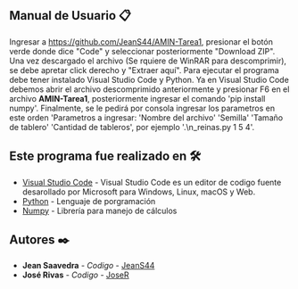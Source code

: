 ## Manual de Usuario 📋

Ingresar a https://github.com/JeanS44/AMIN-Tarea1, presionar el botón verde donde dice "Code" y seleccionar posteriormente "Download ZIP". Una vez descargado el archivo (Se rquiere de WinRAR para descomprimir), se debe apretar click derecho y "Extraer aquí". Para ejecutar el programa debe tener instalado Visual Studio Code y Python. Ya en Visual Studio Code debemos abrir el archivo descomprimido anteriormente y presionar F6 en el archivo **AMIN-Tarea1**, posteriormente ingresar el comando 'pip install numpy'. Finalmente, se le pedirá por consola ingresar los parametros en este orden 'Parametros a ingresar: 'Nombre del archivo' 'Semilla' 'Tamaño de tablero' 'Cantidad de tableros', por ejemplo '.\n_reinas.py 1 5 4'.

## Este programa fue realizado en 🛠️

* [Visual Studio Code](https://code.visualstudio.com/) - Visual Studio Code es un editor de codigo fuente desarollado por Microsoft para Windows, Linux, macOS y Web.
* [Python](https://www.python.org/downloads/release/python-3100/) - Lenguaje de porgramación
* [Numpy](https://numpy.org/) - Librería para manejo de cálculos

## Autores ✒️

* **Jean Saavedra** - *Codigo* - [JeanS44](https://github.com/JeanS44)
* **José Rivas** - *Codigo* - [JoseR](https://github.com/)

